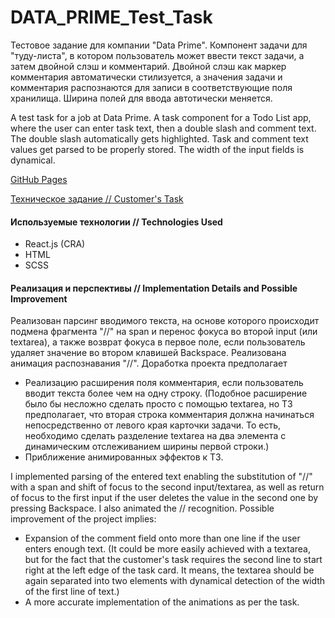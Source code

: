 # DATA_PRIME_Test_Task
Тестовое задание для компании "Data Prime". Компонент задачи для "туду-листа", в котором пользователь может ввести текст задачи, а затем двойной слэш и комментарий. Двойной слэш как маркер комментария автоматически стилизуется, а значения задачи и комментария распознаются для записи в соответствующие поля хранилища. Ширина полей для ввода автотически меняется.

A test task for a job at Data Prime. A task component for a Todo List app, where the user can enter task text, then a double slash and comment text. The double slash automatically gets highlighted. Task and comment text values get parsed to be properly stored. The width of the input fields is dynamical.

[GitHub Pages](https://vitalytikhonov.github.io/DATA_PRIME_Test_Task/)

[Техническое задание // Customer's Task](https://everythink.ru/frontend-test.mp4)

#### Используемые технологии // Technologies Used
- React.js (CRA)
- HTML
- SCSS

#### Реализация и перспективы // Implementation Details and Possible Improvement
Реализован парсинг вводимого текста, на основе которого происходит подмена фрагмента "//" на span и перенос фокуса во второй input (или textarea), а также возврат фокуса в первое поле, если пользователь удаляет значение во втором клавишей Backspace.
Реализована анимация распознавания "//".
Доработка проекта предполагает
- Реализацию расширения поля комментария, если пользователь вводит текста более чем на одну строку. (Подобное расширение было бы несложно сделать просто с помощью textarea, но ТЗ предполагает, что вторая строка комментария должна начинаться непосредственно от левого края карточки задачи. То есть, необходимо сделать разделение textarea на два элемента с динамическим отслеживанием ширины первой строки.)
- Приближение анимированных эффектов к ТЗ.

I implemented parsing of the entered text enabling the substitution of "//" with a span and shift of focus to the second input/textarea, as well as return of focus to the first input if the user deletes the value in the second one by pressing Backspace.
I also animated the // recognition.
Possible improvement of the project implies:
- Expansion of the comment field onto more than one line if the user enters enough text. (It could be more easily achieved with a textarea, but for the fact that the customer's task requires the second line to start right at the left edge of the task card. It means, the textarea should be again separated into two elements with dynamical detection of the width of the first line of text.)
- A more accurate implementation of the animations as per the task.
